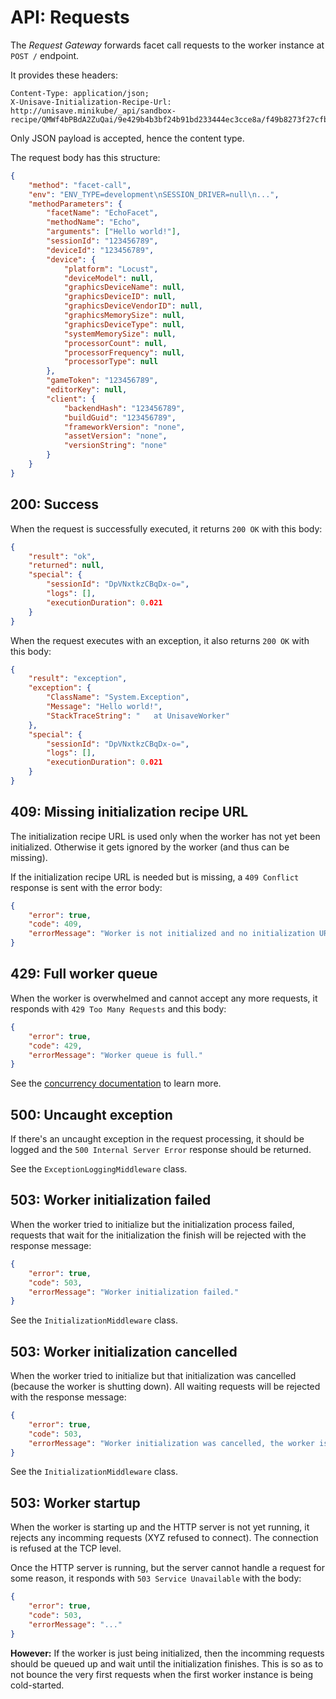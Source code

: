 # API: Requests

The *Request Gateway* forwards facet call requests to the worker instance at `POST /` endpoint.

It provides these headers:

```
Content-Type: application/json;
X-Unisave-Initialization-Recipe-Url: http://unisave.minikube/_api/sandbox-recipe/QMWf4bPBdA2ZuQai/9e429b4b3bf24b91bd233444ec3cce8a/f49b8273f27cfbbedafc1bdd170f8462c23e0bda120df927d1cdfb455ccc43d9;
```

Only JSON payload is accepted, hence the content type.

The request body has this structure:

```json
{
    "method": "facet-call",
    "env": "ENV_TYPE=development\nSESSION_DRIVER=null\n...",
    "methodParameters": {
        "facetName": "EchoFacet",
        "methodName": "Echo",
        "arguments": ["Hello world!"],
        "sessionId": "123456789",
        "deviceId": "123456789",
        "device": {
            "platform": "Locust",
            "deviceModel": null,
            "graphicsDeviceName": null,
            "graphicsDeviceID": null,
            "graphicsDeviceVendorID": null,
            "graphicsMemorySize": null,
            "graphicsDeviceType": null,
            "systemMemorySize": null,
            "processorCount": null,
            "processorFrequency": null,
            "processorType": null
        },
        "gameToken": "123456789",
        "editorKey": null,
        "client": {
            "backendHash": "123456789",
            "buildGuid": "123456789",
            "frameworkVersion": "none",
            "assetVersion": "none",
            "versionString": "none"
        }
    }
}
```


## 200: Success

When the request is successfully executed, it returns `200 OK` with this body:

```json
{
    "result": "ok",
    "returned": null,
    "special": {
        "sessionId": "DpVNxtkzCBqDx-o=",
        "logs": [],
        "executionDuration": 0.021
    }
}
```

When the request executes with an exception, it also returns `200 OK` with this body:

```json
{
    "result": "exception",
    "exception": {
        "ClassName": "System.Exception",
        "Message": "Hello world!",
        "StackTraceString": "   at UnisaveWorker"
    },
    "special": {
        "sessionId": "DpVNxtkzCBqDx-o=",
        "logs": [],
        "executionDuration": 0.021
    }
}
```


## 409: Missing initialization recipe URL

The initialization recipe URL is used only when the worker has not yet been initialized. Otherwise it gets ignored by the worker (and thus can be missing).

If the initialization recipe URL is needed but is missing, a `409 Conflict` response is sent with the error body:

```json
{
    "error": true,
    "code": 409,
    "errorMessage": "Worker is not initialized and no initialization URL was provided with the request."
}
```


## 429: Full worker queue

When the worker is overwhelmed and cannot accept any more requests, it responds with `429 Too Many Requests` and this body:

```json
{
    "error": true,
    "code": 429,
    "errorMessage": "Worker queue is full."
}
```

See the [concurrency documentation](concurrency.md) to learn more.


## 500: Uncaught exception

If there's an uncaught exception in the request processing, it should be logged and the `500 Internal Server Error` response should be returned.

See the `ExceptionLoggingMiddleware` class.


## 503: Worker initialization failed

When the worker tried to initialize but the initialization process failed, requests that wait for the initialization the finish will be rejected with the response message:

```json
{
    "error": true,
    "code": 503,
    "errorMessage": "Worker initialization failed."
}
```

See the `InitializationMiddleware` class.


## 503: Worker initialization cancelled

When the worker tried to initialize but that initialization was cancelled (because the worker is shutting down). All waiting requests will be rejected with the response message:

```json
{
    "error": true,
    "code": 503,
    "errorMessage": "Worker initialization was cancelled, the worker is probably shutting down."
}
```

See the `InitializationMiddleware` class.


## 503: Worker startup

When the worker is starting up and the HTTP server is not yet running, it rejects any incomming requests (XYZ refused to connect). The connection is refused at the TCP level.

Once the HTTP server is running, but the server cannot handle a request for some reason, it responds with `503 Service Unavailable` with the body:

```json
{
    "error": true,
    "code": 503,
    "errorMessage": "..."
}
```

**However:** If the worker is just being initialized, then the incomming requests should be queued up and wait until the initialization finishes. This is so as to not bounce the very first requests when the first worker instance is being cold-started.
